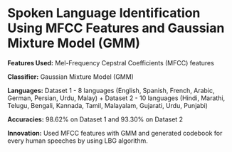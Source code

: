 # Spoken Language Identification Using MFCC Features and Gaussian Mixture Model (GMM)

**Features Used:** Mel-Frequency Cepstral Coefficients (MFCC) features 

**Classifier:** Gaussian Mixture Model (GMM)

**Languages:** Dataset 1 - 8 languages (English, Spanish, French, Arabic, German, Persian, Urdu, Malay) + Dataset 2 - 10 languages (Hindi, Marathi, Telugu, Bengali, Kannada, Tamil, Malayalam, Gujarati, Urdu, Punjabi)

**Accuracies:** 98.62% on Dataset 1 and 93.30% on Dataset 2

**Innovation:** Used MFCC features with GMM and generated codebook for every human speeches by using LBG algorithm.
